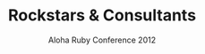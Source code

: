 ---
title: Rockstars & Consultants
subtitle: Aloha Ruby Conference 2012
layout: default
modal-id: 7
img: rockstars.png
thumbnail: rockstars_thumbnail.png
alt: Rockstars & Consultants, who needs 'em?
project-date: Oct 2012
talk_url: https://youtu.be/5WettBcU_OE?si=k91CCBBVViTzAfwA&t=10 
deck_url: https://speakerdeck.com/wndxlori/rockstars-and-consultants-who-needs-em-aloha-ruby-conf
category: Careers
description: It’s tempting to hire a rock star who knows absolutely everything to get your new project off the ground. You can also hire "consultants" to help fill in the holes in your team when taking your existing product to the next level. Or maybe just hire a whole bunch of people for cheap, and they’ll get the job done... But did you ever consider the untapped wealth of the team you already have?
---